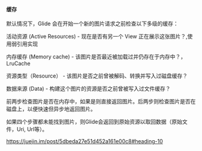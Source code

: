 #### 缓存
默认情况下，Glide 会在开始一个新的图片请求之前检查以下多级的缓存：

活动资源 (Active Resources) - 现在是否有另一个 View 正在展示这张图片？,使用弱引用实现

内存缓存 (Memory cache) - 该图片是否最近被加载过并仍存在于内存中？，LruCache

资源类型（Resource） - 该图片是否之前曾被解码、转换并写入过磁盘缓存？

数据来源 (Data) - 构建这个图片的资源是否之前曾被写入过文件缓存？

前两步检查图片是否在内存中，如果是则直接返回图片。后两步则检查图片是否在磁盘上，以便快速但异步地返回图片。

如果四个步骤都未能找到图片，则Glide会返回到原始资源以取回数据（原始文件，Uri, Url等）。

https://juejin.im/post/5dbeda27e51d452a161e00c8#heading-10